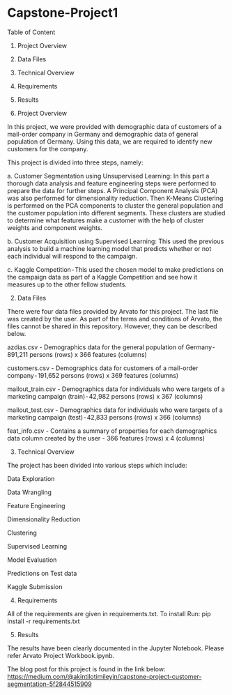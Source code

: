 # Capstone-Project1

Table of Content

1. Project Overview

2. Data Files

3. Technical Overview

4. Requirements

5. Results


1. Project Overview

In this project, we were provided with demographic data of customers of a mail-order company in Germany and demographic data of general population of Germany. Using this data, we are required to identify new customers for the company.

This project is divided into three steps, namely:

a. Customer Segmentation using Unsupervised Learning: In this part a thorough data analysis and feature engineering steps were performed to prepare the data for further steps. A Principal Component Analysis (PCA) was also performed for dimensionality reduction. Then K-Means Clustering is performed on the PCA components to cluster the general population and the customer population into different segments. These clusters are studied to determine what features make a customer with the help of cluster weights and component weights.

b. Customer Acquisition using Supervised Learning: This used the previous analysis to build a machine learning model that predicts whether or not each individual will respond to the campaign.

c. Kaggle Competition - This used the chosen model to make predictions on the campaign data as part of a Kaggle Competition and see how it measures up to the other fellow students.


2. Data Files

There were four data files provided by Arvato for this project. The last file was created by the user. As part of the terms and conditions of Arvato, the files cannot be shared in this repository. However, they can be described below.

azdias.csv - Demographics data for the general population of Germany - 891,211 persons (rows) x 366 features (columns)

customers.csv - Demographics data for customers of a mail-order company - 191,652 persons (rows) x 369 features (columns)

mailout_train.csv - Demographics data for individuals who were targets of a marketing campaign (train) - 42,982 persons (rows) x 367 (columns)

mailout_test.csv - Demographics data for individuals who were targets of a marketing campaign (test) - 42,833 persons (rows) x 366 (columns)

feat_info.csv - Contains a summary of properties for each demographics data column created by the user - 366 features (rows) x 4 (columns) 


3. Technical Overview

The project has been divided into various steps which include:

Data Exploration 

Data Wrangling

Feature Engineering

Dimensionality Reduction

Clustering

Supervised Learning

Model Evaluation

Predictions on Test data

Kaggle Submission

4. Requirements

All of the requirements are given in requirements.txt. To install Run: pip install -r requirements.txt

5. Results

The results have been clearly documented in the Jupyter Notebook. Please refer Arvato Project Workbook.ipynb.

The blog post for this project is found in the link below:
https://medium.com/@akintilotimileyin/capstone-project-customer-segmentation-5f2844515909
